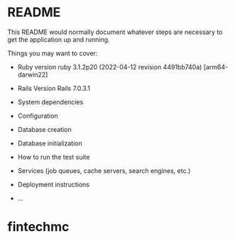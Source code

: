 # README

This README would normally document whatever steps are necessary to get the
application up and running.

Things you may want to cover:

* Ruby version 
ruby 3.1.2p20 (2022-04-12 revision 4491bb740a) [arm64-darwin22]

* Rails Version
Rails 7.0.3.1

* System dependencies

* Configuration

* Database creation

* Database initialization

* How to run the test suite

* Services (job queues, cache servers, search engines, etc.)

* Deployment instructions

* ...
# fintechmc
